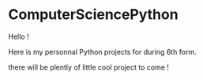 # ComputerSciencePython

Hello !

Here is my personnal Python projects for during 6th form.

there will be plently of little cool project to come !
